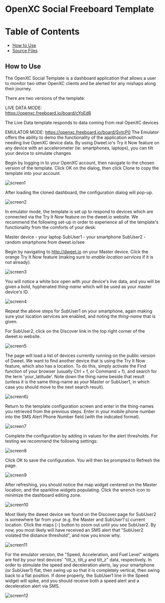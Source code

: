 OpenXC Social Freeboard Template
=================================

# Table of Contents
*   [How to Use](#how-to-use)
*   [Source Files](#source-files)

How to Use
-----------

The OpenXC Social Template is a dashboard application that allows a user to monitor two
other OpenXC clients and be alerted for any mishaps along their journey.

There are two versions of the template:

LIVE DATA MODE:  
https://openxc.freeboard.io/board/cYoEd6

The Live Data template responds to data coming from real OpenXC devices

EMULATOR MODE:
https://openxc.freeboard.io/board/SvtcP0
The Emulator offers the ability to demo the functionality of the application without needing live OpenXC device data.  By using Dweet.io's Try it Now feature on any device with an accelerometer (ie: smartphones, laptops), you can tilt your device to simulate changes 

Begin by logging in to your OpenXC account, then navigate to the chosen version of the template.  Click OK on the dialog, then click Clone to copy the template into your account. 

![screen1](./doc_images/1.png)

After loading the cloned dashboard, the configuration dialog will pop-up.

![screen2](./doc_images/2.png)

In emulator mode, the template is set up to respond to devices which are connected via the Try It Now feature on the dweet.io website.  We recommend the following set-up in order to experience all of the template's functionality from the comforts of your desk:

Master device - your laptop
SubUser1 - your smartphone
SubUser2 - random smartphone from dweet.io/see


Begin by navigating to http://dweet.io on your Master device.  Click the orange Try It Now feature (making sure to *enable location services* if it is not already).  

![screen3](./doc_images/3.png)

You will notice a white box open with your device's live data, and you will be given a bold, hyphenated *thing-name* which will be used as your master device's ID.

![screen4](./doc_images/4.png)

Repeat the above steps for SubUser1 on your smartphone, again making sure your location services are enabled, and noting the *thing-name* that is given.

For SubUser2, click on the Discover link in the top right corner of the dweet.io website. 

![screen5](./doc_images/5.png)

The page will load a list of devices currently running on the public version of Dweet.  We want to find another device that is using the Try It Now feature, which also has a location.  To do this, simply activate the Find function of your browser (usually Ctrl + f, or Command + f), and search for the term 'your_latitude'.  Note down the thing name beside that result (unless it is the same thing-name as your Master or SubUser1, in which case you should move to the next search result).

![screen6](./doc_images/6.png))
 
Return to the template configuration screen and enter in the thing-names you retrieved from the previous steps.  Enter in your mobile phone number into the SMS Alert Phone Number field (with the indicated format).  

![screen7](./doc_images/7.png)

Complete the configuration by adding in values for the alert thresholds.  For testing we recommend the following settings:

![screen8](./doc_images/8.png)

Click OK to save the configuration.  You will then be prompted to Refresh the page.

![screen9](./doc_images/9.png)

After refreshing, you should notice the map widget centered on the Master location, and the sparkline widgets populating.  Click the wrench icon to minimize the dashboard editing zone.

![screen10](./doc_images/10.png)

Most likely the dweet device we found on the Discover page for SubUser2 is somewhere far from your (e.g. the Master and SubUser1's) current location.  Click the maps [-] button to zoom out until you see SubUser2.  By now, you most likely will have received an SMS alert that "SubUser2 violated the distance threshold", and now you know why.

![screen11](./doc_images/11.png)

For the emulator version, the "Speed, Acceleration, and Fuel Level" widgets are fed by your test devices' "tilt_x, tilt_y and tilt_z" data, respectively.  In order to stimulate the speed and deceleration alerts, lay your smartphone (or SubUser1) flat, then swing up so that it is completely vertical, then swing back to a flat position.  If done properly, the SubUser1 line in the Speed widget will spike, and you should receive both a speed alert and a deceleration alert via SMS.

![screen12](./doc_images/12.png)
 


